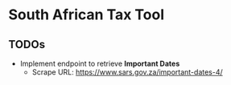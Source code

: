 # South African Tax Tool

## TODOs

- Implement endpoint to retrieve **Important Dates**
  - Scrape URL: https://www.sars.gov.za/important-dates-4/
